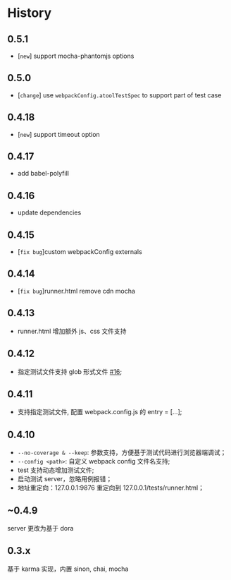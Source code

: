 # History

## 0.5.1

- [`new`] support mocha-phantomjs options

## 0.5.0

- [`change`] use `webpackConfig.atoolTestSpec` to support part of test case

## 0.4.18

- [`new`] support timeout option

## 0.4.17

- add babel-polyfill

## 0.4.16

- update dependencies

## 0.4.15

- [`fix bug`]custom webpackConfig externals

## 0.4.14

- [`fix bug`]runner.html remove cdn mocha

## 0.4.13

- runner.html 增加额外 js、css 文件支持

## 0.4.12

- 指定测试文件支持 glob 形式文件 [#16](https://github.com/ant-tool/atool-test/issues/16);

## 0.4.11

- 支持指定测试文件, 配置 webpack.config.js 的 entry = [...];

## 0.4.10
- `--no-coverage & --keep`: 参数支持，方便基于测试代码进行浏览器端调试；
- `--config <path>`: 自定义 webpack config 文件名支持;
- test 支持动态增加测试文件;
- 启动测试 server，忽略用例报错；
- 地址重定向：127.0.0.1:9876 重定向到 127.0.0.1/tests/runner.html；

## ~0.4.9

server 更改为基于 dora

## 0.3.x
基于 karma 实现，内置 sinon, chai, mocha
